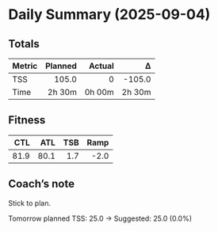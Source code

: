 # Daily Summary (2025-09-04)

## Totals

| Metric | Planned | Actual | Δ |
|---|---:|---:|---:|
| TSS | 105.0 | 0 | -105.0 |
| Time | 2h 30m | 0h 00m | 2h 30m |

## Fitness

| CTL | ATL | TSB | Ramp |
|---:|---:|---:|---:|
| 81.9 | 80.1 | 1.7 | -2.0 |

## Coach’s note

Stick to plan.


Tomorrow planned TSS: 25.0 → Suggested: 25.0 (0.0%)

